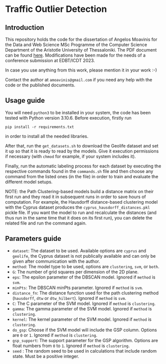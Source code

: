 # Traffic Outlier Detection

## Introduction
This repository holds the code for the dissertation of Angelos Moavinis for the Data and Web Science MSc Programme of the Computer Science Department of the Aristotle University of Thessaloniki. The PDF document can be found [here](http://ikee.lib.auth.gr/record/342389). Modifications have been made for the needs of a conference submission at EDBT/ICDT 2023.

In case you use anything from this work, please mention it in your work :-)

Contact the author at `amoavinis@gmail.com` if you need any help with the code or the published documents.

## Usage guide
You will need `python3` to be installed in your system, the code has been tested with Python version 3.10.6. Before execution, firstly run 
```
pip install -r requirements.txt
```
in order to install all the needed libraries.

After that, run the `get_datasets.sh` to download the Geolife dataset and set it up so that it is ready to read by the models. Give it execution permissions if necessary (with `chmod` for example, if your system includes it).

Finally, run the automatic labeling process for each dataset by executing the respective commands found in the `commands.sh` file and then choose any command from the listed ones (in the file) in order to train and evaluate the different model setups.

NOTE: the Path Clustering-based models build a distance matrix on their first run and they read it in subsequent runs in order to save hours of computation. For example, the Hausdorff distance-based clustering model with the Cyprus dataset produces the `cyprus_hausdorff_distances.pkl` pickle file. If you want the model to run and recalculate the distances (and thus run in the same time that it does on its first run), you can delete the related file and run the command again.

## Parameters guide

- `dataset`: The dataset to be used. Available options are `cyprus` and `geolife`, the Cyprus dataset is not publically available and can only be given after communication with the author.
- `method`: The model type to be used, options are `clustering`, `svm`, or `both`.
- `G`: The number of grid squares per dimension of the 2D plane.
- `eps`: The epsilon parameter of the DBSCAN model. Ignored if `method` is `svm`.
- `minPts`: The DBSCAN minPts parameter. Ignored if `method` is `svm`.
- `distance_fn`: The distance function used for the path clustering method (`hausdorff`, `dtw` or `dtw_hilbert`). Ignored if `method` is `svm`.
- `C`: The C parameter of the SVM model. Ignored if `method` is `clustering`.
- `gamma`: The gamma parameter of the SVM model. Ignored if `method` is `clustering`.
- `kernel`: The kernel parameter of the SVM model. Ignored if `method` is `clustering`.
- `do_gsp`: Choose if the SVM model will include the GSP column. Options are `0` or `1`. Ignored if `method` is `clustering`.
- `gsp_support`: The support parameter for the GSP algorithm. Options are float numbers from `0` to `1`. Ignored if `method` is `clustering`.
- `seed` : The random seed to be used in calculations that include random state. Must be a positive integer.
